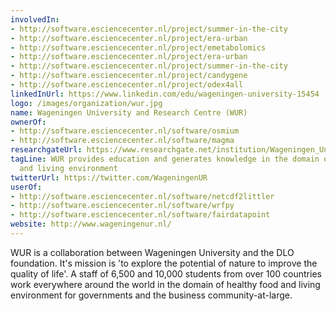 ```yaml
---
involvedIn:
- http://software.esciencecenter.nl/project/summer-in-the-city
- http://software.esciencecenter.nl/project/era-urban
- http://software.esciencecenter.nl/project/emetabolomics
- http://software.esciencecenter.nl/project/era-urban
- http://software.esciencecenter.nl/project/summer-in-the-city
- http://software.esciencecenter.nl/project/candygene
- http://software.esciencecenter.nl/project/odex4all
linkedInUrl: https://www.linkedin.com/edu/wageningen-university-15454
logo: /images/organization/wur.jpg
name: Wageningen University and Research Centre (WUR)
ownerOf:
- http://software.esciencecenter.nl/software/osmium
- http://software.esciencecenter.nl/software/magma
researchgateUrl: https://www.researchgate.net/institution/Wageningen_University
tagLine: WUR provides education and generates knowledge in the domain of healthy food
  and living environment
twitterUrl: https://twitter.com/WageningenUR
userOf:
- http://software.esciencecenter.nl/software/netcdf2littler
- http://software.esciencecenter.nl/software/wrfpy
- http://software.esciencecenter.nl/software/fairdatapoint
website: http://www.wageningenur.nl/
---
```

WUR is a collaboration between Wageningen University and the DLO foundation. It's mission is 'to explore the potential of nature to improve the quality of life'. A staff of 6,500 and 10,000 students from over 100 countries work everywhere around the world in the domain of healthy food and living environment for governments and the business community-at-large.
